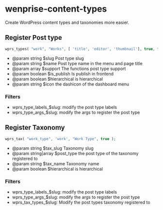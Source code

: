 # wenprise-content-types

Create WordPress content types and taxonomies more easier.

## Register Post type

```php
wprs_types( "work", "Works", [ 'title', 'editor', 'thumbnail'], true, false, 'dashicons-art' );
```
 * @param string  $slug         Post type slug
 * @param string  $name         Post type name in the menu and page title
 * @param array   $support      The functions post type support
 * @param boolean $is_publish   Is publish in frontend
 * @param boolean $hierarchical is hierarchical
 * @param string  $icon         the dashicon of the dashboard menu

 ### Filters
 
 - wprs_type_labels_$slug: modify the post type labels
 - wprs_type_args_$slug: modify the args to register the post type

## Register Taxonomy

```php
wprs_tax( "work_type", 'work', "Work Type", true );
```

 * @param string       $tax_slug     Taxonomy slug
 * @param string|array $post_type    the post type of the taxonomy registered to 
 * @param string       $tax_name     Taxonomy name 
 * @param boolean      $hierarchical is hierarchical

  ### Filters
  
 - wprs_type_labels_$slug: modify the post type labels
 - wprs_type_args_$slug: modify the args to register the post type
 - wprs_tax_types_$slug: Modify the post types taxonomy registered to